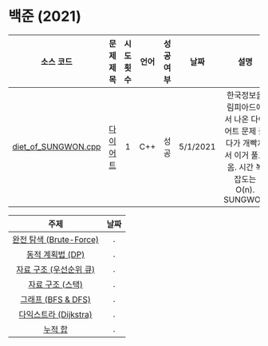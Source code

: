# 백준 (2021)
|소스 코드|문제 제목|시도 횟수|언어|성공 여부|날짜|설명|
|:---:|:---:|:---:|:---:|:---:|:---:|:---:|
|[diet_of_SUNGWON.cpp](./diet_of_SUNGWON.cpp)|[다이어트](http://boj.kr/1484)|1|C++|성공|5/1/2021|한국정보올림피아드에서 나온 다이어트 문제 풀다가 개빡쳐서 이거 풀고 옴. 시간 복잡도는 O(n). SUNGWON|

|주제|날짜|
|:---:|:---:|
|[완전 탐색 (Brute-Force)](./Brute-Force/README.md)|.|
|[동적 계획법 (DP)](./DP/README.md)|.|
|[자료 구조 (우선순위 큐)](./Data-Structure/Priority-Queue/README.md)|.|
|[자료 구조 (스택)](./Data-Structure/Stack/README.md)|.|
|[그래프 (BFS & DFS)](./Graph/README.md)|.|
|[다익스트라 (Dijkstra)](./Graph/Dijkstra/README.md)|.|
|[누적 합](./Prefix-Sum/README.md)|.|
